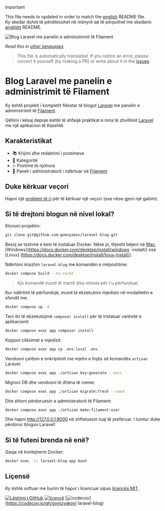 >[!IMPORTANT]
>This file needs to updated in order to match the [english](/README.md) README file.  
>Ky skedar duhet të përditësohet në mënyrë që të përputhet me skedarin [anglisht](/README.md) README.

![Blog Laravel me panelin e administrimit të Filament](../docs/social-preview-en.png)

_Read this in [other languages](./Translations.md)_

>This file is automatically translated. If you notice an error, please correct it yourself (by making a PR) or write about it in the [issues](https://github.com/gomzyakov/laravel-blog/issues).

# Blog Laravel me panelin e administrimit të Filament

Ky është projekti i kompletit fillestar të blogut [Laravel](https://laravel.com) me panelin e administrimit të [Filament](https://filamentphp.com).

Qëllimi i kësaj depoje është të shfaqë praktikat e mira të zhvillimit [Laravel](https://laravel.com) me një aplikacion të thjeshtë.

## Karakteristikat

- 📚 Krijimi dhe redaktimi i postimeve
- 🥑 Kategoritë
- 🔥 Postime të njohura
- 🎉 Paneli i administratorit i ndërtuar në [Filament](https://filamentphp.com)

## Duke kërkuar veçori

Hapni një [problem të ri](https://github.com/gomzyakov/laravel-blog/issues/new) për të kërkuar një veçori (ose nëse gjeni një gabim).

## Si të drejtoni blogun në nivel lokal?

Klononi projektin:

```bash
git clone git@github.com:gomzyakov/laravel-blog.git
```

Besoj se tashmë e keni të instaluar Docker. Nëse jo, thjesht bëjeni në [Mac](https://docs.docker.com/desktop/install/mac-install/), [Windows](https://docs.docker.com/desktop/install/windows -install/) ose [Linux] (https://docs.docker.com/desktop/install/linux-install/).

Ndërtoni imazhin `laravel-blog` me komandën e mëposhtme:

```bash
docker compose build --no-cache
```

> Kjo komandë mund të marrë disa minuta për t'u përfunduar.

Kur ndërtimi të përfundojë, mund ta ekzekutoni mjedisin në modalitetin e sfondit me:

```bash
docker compose up -d
```

Tani do të ekzekutojmë `composer install` për të instaluar varësitë e aplikacionit:

```bash
docker compose exec app composer install
```

Kopjoni cilësimet e mjedisit:

```bash
docker compose exec app cp .env.local .env
```

Vendosni çelësin e enkriptimit me mjetin e linjës së komandës `artisan` Laravel:

```bash
docker compose exec app ./artisan key:generate --ansi
```

Migroni DB dhe vendosni të dhëna të rreme:

```bash
docker compose exec app ./artisan migrate:fresh --seed
```

Dhe shtoni përdoruesin e administratorit të Filament:

```bash
docker compose exec app ./artisan make:filament-user
```

Dhe hapni http://127.0.0.1:8000 në shfletuesin tuaj të preferuar. I lumtur duke përdorur blogun Laravel!

## Si të futeni brenda në enë?

Qasja në kontejnerin Docker:

```bash
docker exec -ti laravel-blog-app bash
```

## Liçensë

Ky është softuer me burim të hapur i licencuar sipas [licencës MIT](https://github.com/gomzyakov/php-code-style/blob/main/LICENSE).


[![Lëshimi i GitHub](https://img.shields.io/github/release/gomzyakov/laravel-blog.svg)](https://github.com/gomzyakov/laravel-blog/releases/latest)
[![licencë](https://img.shields.io/badge/License-MIT-green.svg)](https://github.com/gomzyakov/laravel-blog/blob/development/LICENSE)
[![codecov](https://codecov.io/gh/gomzyakov/laravel-blog/branch/main/graph/badge.svg?token=4CYTVMVUYV)](https://codecov.io/gh/gomzyakov/ laravel-blog)
